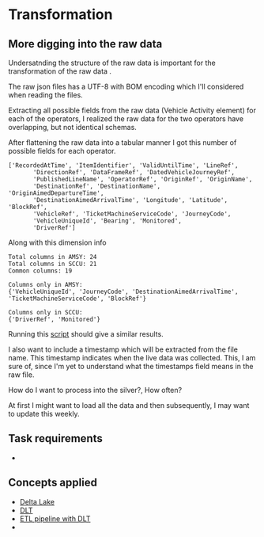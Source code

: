 # Transformation

## More digging into the raw data
Undersatnding the structure of the raw data is important for the transformation of the raw data .


The raw json files has a UTF-8 with BOM encoding which I'll considered when reading the files.

Extracting all possible fields from the raw data (Vehicle Activity element) for each of the operators, I realized the raw data for the two operators have overlapping, but not identical schemas.

After flattening the raw data into a tabular manner I got this number of possible fields for each operator. 

```
['RecordedAtTime', 'ItemIdentifier', 'ValidUntilTime', 'LineRef',
       'DirectionRef', 'DataFrameRef', 'DatedVehicleJourneyRef',
       'PublishedLineName', 'OperatorRef', 'OriginRef', 'OriginName',
       'DestinationRef', 'DestinationName', 'OriginAimedDepartureTime',
       'DestinationAimedArrivalTime', 'Longitude', 'Latitude', 'BlockRef',
       'VehicleRef', 'TicketMachineServiceCode', 'JourneyCode',
       'VehicleUniqueId', 'Bearing', 'Monitored',
       'DriverRef']
```
Along with this dimension info

```
Total columns in AMSY: 24
Total columns in SCCU: 21
Common columns: 19

Columns only in AMSY:
{'VehicleUniqueId', 'JourneyCode', 'DestinationAimedArrivalTime', 'TicketMachineServiceCode', 'BlockRef'}

Columns only in SCCU:
{'DriverRef', 'Monitored'}
```

Running this [script](https://github.com/adekolaolat/bods-liverpool-azure-data-engineering/blob/main/notebooks/process_raw_bus.py) should give a similar results.

I also want to include a timestamp which will be extracted from the file name. This timestamp indicates when the live data was collected. This, I am sure of, since I'm yet to understand what the timestamps field means in the raw file.

How do I want to process into the silver?, How often?

At first I might want to load all the data and then subsequently, I may want to update this weekly.




## Task requirements
-

## Concepts applied
- [Delta Lake](https://learn.microsoft.com/en-us/azure/databricks/introduction/delta-comparison)
- [DLT](https://learn.microsoft.com/en-us/azure/databricks/dlt/)
- [ETL pipeline with DLT](https://learn.microsoft.com/en-us/azure/databricks/getting-started/data-pipeline-get-started)
-

